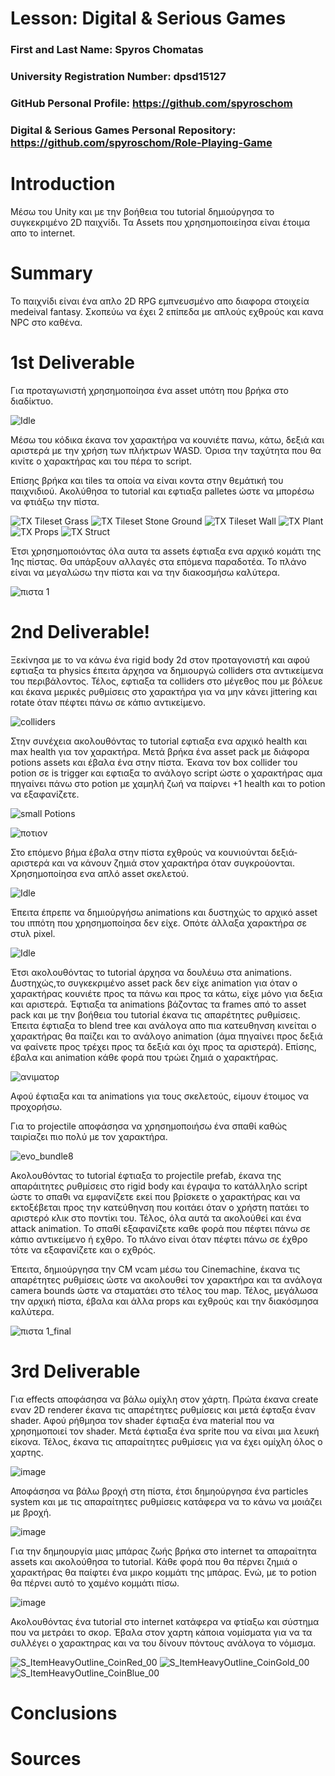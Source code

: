 # Lesson: Digital & Serious Games

### First and Last Name: Spyros Chomatas
### University Registration Number: dpsd15127
### GitHub Personal Profile: https://github.com/spyroschom
### Digital & Serious Games Personal Repository: https://github.com/spyroschom/Role-Playing-Game

# Introduction
Μέσω του Unity και με την βοήθεια του tutorial δημιούργησα το συγκεκριμένο 2D παιχνίδι. Τα Assets που χρησημοποιείησα είναι έτοιμα απο το internet.


# Summary
Το παιχνίδι είναι ένα απλο 2D RPG εμπνευσμένο απο διαφορα στοιχεία medeival fantasy. Σκοπεύω να έχει 2 επίπεδα με απλούς εχθρούς και κανα NPC στο καθένα.

# 1st Deliverable
Για προταγωνιστή χρησημοποίησα ένα asset υπότη που βρήκα στο διαδίκτυο.

![Idle](https://user-images.githubusercontent.com/117836464/207453533-feaa4012-2181-49f8-a359-556e8dba36f9.png)

Μέσω του κόδικα έκανα τον χαρακτήρα να κουνιέτε πανω, κάτω, δεξιά και αριστερά με την χρήση των πλήκτρων WASD. Όρισα την ταχύτητα που θα κινίτε ο χαρακτήρας και του πέρα το script.



Επίσης βρήκα και tiles τα οποία να είναι κοντα στην θεμάτική του παιχνιδιού. Ακολύθησα το tutorial και εφτιαξα palletes ώστε να μπορέσω να φτιάξω την πίστα.



![TX Tileset Grass](https://user-images.githubusercontent.com/117836464/207453964-69c2e64d-1074-43d6-a457-7bb5aa9a3a99.png)
![TX Tileset Stone Ground](https://user-images.githubusercontent.com/117836464/207453966-afd6795f-40b1-47d6-b393-62f06a46a741.png)
![TX Tileset Wall](https://user-images.githubusercontent.com/117836464/207453969-67cc131b-187d-408d-a2b1-188b53eb6a89.png)
![TX Plant](https://user-images.githubusercontent.com/117836464/207453972-ad0dd905-3904-4a45-8e39-4e9de9e156ac.png)
![TX Props](https://user-images.githubusercontent.com/117836464/207453978-07e5b0c5-9902-4437-925d-b1bc125aaf6f.png)
![TX Struct](https://user-images.githubusercontent.com/117836464/207453979-513f2f61-d4c8-4c57-9c6b-4c0b2f280866.png)


Έτσι χρησημοποιόντας όλα αυτα τα assets έφτιαξα ενα αρχικό κομάτι της 1ης πίστας. 
Θα υπάρξουν αλλαγές στα επόμενα παραδοτέα. Το πλάνο είναι να μεγαλώσω την πίστα και να την διακοσμήσω καλύτερα.

![πιστα 1](https://user-images.githubusercontent.com/117836464/207580607-a3ca1ece-7fc9-4a80-81b2-eaf529e5a327.png)


# 2nd Deliverable!

Ξεκίνησα με το να κάνω ένα rigid body 2d στον προταγονιστή και αφού εφτιαξα τα physics έπειτα άρχησα να δημιουργώ colliders στα αντικείμενα του περιβάλοντος.
Τέλος, εφτιαξα τα colliders στο μέγεθος που με βόλευε και έκανα μερικές ρυθμίσεις στο χαρακτήρα για να μην κάνει jittering και rotate όταν πέφτει πάνω σε κάπιο αντικείμενο.

![colliders](https://user-images.githubusercontent.com/117836464/207569044-e8245025-f25c-4229-9544-456cd471aebb.png)


Στην συνέχεια ακολουθόντας το tutorial εφτιαξα ενα αρχικό health και max health για τον χαρακτήρα. Μετά βρήκα ένα asset pack με διάφορα potions assets και έβαλα ένα στην πίστα. Έκανα τον box collider του potion σε is  trigger και εφτιαξα το ανάλογο script ώστε ο χαρακτήρας αμα πηγαίνει πάνω στο potion με χαμηλή ζωή να παίρνει +1 health και το potion να εξαφανίζετε.


![small Potions](https://user-images.githubusercontent.com/117836464/207570576-7e76704c-f19f-4346-b01d-0013630880bf.png)




![ποτιον](https://user-images.githubusercontent.com/117836464/207570511-424a8624-6f2c-4791-90c0-8ffe41f8f68d.png)


Στο επόμενο βήμα έβαλα στην πίστα εχθρούς να κουνιούνται δεξιά-αριστερά και να κάνουν ζημιά στον χαρακτήρα όταν συγκρούονται. Χρησημοποίησα ενα απλό asset σκελετού.



![Idle](https://user-images.githubusercontent.com/117836464/207572290-38461634-c136-41bc-abd3-7935c192ac50.png)


Έπειτα έπρεπε να δημιούργήσω animations και δυστηχώς το αρχικό asset του ιππότη που χρησημοποίησα δεν είχε. Οπότε άλλαξα χαρακτήρα σε στυλ pixel.



![Idle](https://user-images.githubusercontent.com/117836464/207573117-f036dfd6-6627-42a7-9c65-6e12de2ebeb9.png)


Έτσι ακολουθόντας το tutorial άρχησα να δουλέυω στα animations. Δυστηχώς,το συγκεκριμένο asset pack δεν είχε animation για όταν ο χαρακτήρας κουνιέτε προς τα πάνω και προς τα κάτω, είχε μόνο για δεξια και αριστερά. Έφτιαξα τα animations βάζοντας τα frames από το asset pack και με την βοήθεια του tutorial έκανα τις απαρέτητες ρυθμίσεις. Έπειτα έφτιαξα το blend tree και ανάλογα απο πια κατευθηνση κινείται ο χαρακτήρας θα παίζει και το ανάλογο animation (άμα πηγαίνει προς δεξιά να φαίνετε προς τρέχει προς τα δεξιά και όχι προς τα αριστερά). Επίσης, έβαλα και animation κάθε φορά που τρώει ζημιά ο χαρακτήρας.

![ανιματορ](https://user-images.githubusercontent.com/117836464/207575891-2201e17f-5507-4491-a5b7-280484e4a423.png)


Αφού έφτιαξα και τα animations για τους σκελετούς, είμουν έτοιμος να προχορήσω.


Για το projectile αποφάσησα να χρησημοποιήσω ένα σπαθί καθώς ταιρίαζει πιο πολύ με τον χαρακτήρα.



![evo_bundle8](https://user-images.githubusercontent.com/117836464/207577140-a9eccd32-a936-47ce-bee9-b38cf4edcbcb.png)


Ακολουθόντας το tutorial έφτιαξα το projectile prefab, έκανα της απαράιτητες ρυθμίσεις στο rigid body και έγραψα το κατάλληλο script ώστε το σπαθι να εμφανίζετε εκεί που βρίσκετε ο χαρακτήρας και να εκτοξέβεται προς την κατεύθηνση που κοιτάει όταν ο χρήστη πατάει το αριστερό κλικ στο ποντίκι του. Τέλος, όλα αυτά τα ακολούθεί και ένα attack animation. Το σπαθί εξαφανίζετε καθε φορά που πέφτει πάνω σε κάπιο αντικείμενο ή εχθρο. Το πλάνο είναι όταν πέφτει πάνω σε έχθρο τότε να εξαφανίζετε και ο εχθρός.


Έπειτα, δημιούργησα την CM vcam μέσω του Cinemachine, έκανα τις απαρέτητες ρυθμίσεις ώστε να ακολουθεί τον χαρακτήρα και τα ανάλογα camera bounds ώστε να σταματάει στο τέλος του map. Τέλος, μεγάλωσα την αρχική πίστα, έβαλα και άλλα props και εχθρούς και την διακόσμησα καλύτερα.



![πιστα 1_final](https://user-images.githubusercontent.com/117836464/207580449-868ac2b5-a4e4-4a2c-a2bb-6d3ef9daafc2.png)




# 3rd Deliverable 

Για effects αποφάσησα να βάλω ομίχλη στον χάρτη. Πρώτα έκανα create εναν 2D renderer έκανα τις απαρέτητες ρυθμίσεις και μετά έφταξα έναν shader. Αφού ρήθμησα τον shader έφτιαξα ένα material που να χρησημοποιεί τον shader. Μετά έφτιαξα ένα sprite που να είναι μια λευκή είκονα. Τέλος, έκανα τις απαραίτητες ρυθμίσεις για να έχει ομίχλη όλος ο χαρτης.


![image](https://user-images.githubusercontent.com/117836464/212289482-bb8e42a8-7c9e-482a-adf3-5c5fbb902d6c.png)


Αποφάσησα να βάλω βροχή στη πίστα, έτσι δημηούργησα ένα particles system και με τις απαραίτητες ρυθμίσεις κατάφερα να το κάνω να μοιάζει με βροχή.


![image](https://user-images.githubusercontent.com/117836464/212291720-cefdeec8-471b-4cbe-941b-b945ebabaed3.png)


Για την δημηουργία μιας μπάρας ζωής βρήκα στο internet τα απαραίτητα assets και ακολούθησα το tutorial. Κάθε φορά που θα πέρνει ζημιά ο χαρακτήρας θα παίφτει ένα μικρο κομμάτι της μπάρας. Ενώ, με το potion θα πέρνει αυτό το χαμένο κομμάτι πίσω.


![image](https://user-images.githubusercontent.com/117836464/212292155-83c5377e-d579-4a6a-bfb6-dc8937ca3859.png)


Ακολουθόντας ένα tutorial στο internet κατάφερα να φτίαξω και σύστημα που να μετράει το σκορ. Έβαλα στον χαρτη κάποια νομίσματα για να τα συλλέγει ο χαρακτηρας και να του δίνουν πόντους ανάλογα το νόμισμα.



![S_ItemHeavyOutline_CoinRed_00](https://user-images.githubusercontent.com/117836464/212294124-5d8c66b7-9866-4ccb-8eb4-e295009f8438.png)
![S_ItemHeavyOutline_CoinGold_00](https://user-images.githubusercontent.com/117836464/212294129-39b80127-429b-4e6e-bcef-22aa55132276.png)
![S_ItemHeavyOutline_CoinBlue_00](https://user-images.githubusercontent.com/117836464/212294134-ae4a39e2-470b-4990-b772-ddd606c0f397.png)





# Conclusions


# Sources


